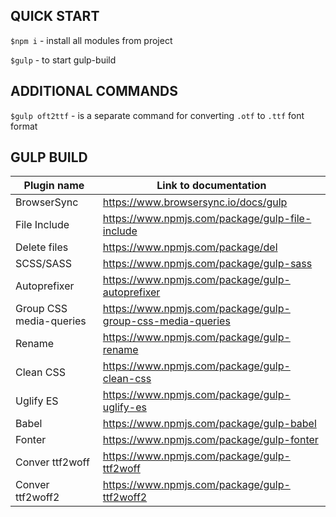 QUICK START
---
`$npm i` - install all modules from project

`$gulp` - to start gulp-build

ADDITIONAL COMMANDS
---

`$gulp oft2ttf` - is a separate command for converting `.otf` to `.ttf` font format

GULP BUILD
---
Plugin name     | Link to documentation
----------------|----------------------
BrowserSync     | https://www.browsersync.io/docs/gulp
File Include    | https://www.npmjs.com/package/gulp-file-include
Delete files    | https://www.npmjs.com/package/del
SCSS/SASS       | https://www.npmjs.com/package/gulp-sass
Autoprefixer    | https://www.npmjs.com/package/gulp-autoprefixer
Group CSS media-queries     | https://www.npmjs.com/package/gulp-group-css-media-queries
Rename          | https://www.npmjs.com/package/gulp-rename
Clean CSS       | https://www.npmjs.com/package/gulp-clean-css
Uglify ES       | https://www.npmjs.com/package/gulp-uglify-es
Babel           | https://www.npmjs.com/package/gulp-babel
Fonter          | https://www.npmjs.com/package/gulp-fonter
Conver ttf2woff    | https://www.npmjs.com/package/gulp-ttf2woff
Conver ttf2woff2   | https://www.npmjs.com/package/gulp-ttf2woff2